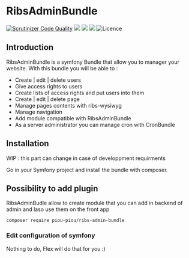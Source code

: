 # RibsAdminBundle

[![Scrutinizer Code Quality](https://scrutinizer-ci.com/g/Piou-piou/RibsAdminBundle/badges/quality-score.png?b=master)](https://scrutinizer-ci.com/g/Piou-piou/RibsAdminBundle/?branch=master)
![](https://img.shields.io/david/Piou-piou/RibsAdminBundle.svg)
![](https://img.shields.io/david/dev/Piou-piou/RibsAdminBundle.svg)
[![](https://img.shields.io/packagist/v/piou-piou/ribs-admin-bundle.svg)](https://packagist.org/packages/piou-piou/ribs-admin-bundle)
![Licence](https://img.shields.io/github/license/Piou-piou/RibsAdminBundle.svg)

## Introduction

RibsAdminBundle is a symfony Bundle that allow you to manager your website. With
this bundle you will be able to : 
- Create | edit | delete users
- Give access rights to users
- Create lists of access rights and put users into them
- Create | edit | delete page 
- Manage pages contents with ribs-wysiwyg
- Manage navigation
- Add module compatible with RibsAdminBundle
- As a server administrator you can manage cron with CronBundle

## Installation

WIP : this part can change in case of developpment requirments

Go in your Symfony project and install the bundle with composer.

## Possibility to add plugin

RibsAdminBudle allow to create module that you can add in backend of admin and laso use them on the front app

```
composer require piou-piou/ribs-admin-bundle    
```

### Edit configuration of symfony

Nothing to do, Flex will do that for you :)
